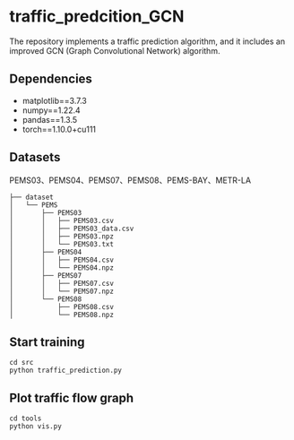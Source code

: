 # traffic_predcition_GCN
The repository implements a traffic prediction algorithm, and it includes an improved GCN (Graph Convolutional Network) algorithm.

## Dependencies

- matplotlib==3.7.3
- numpy==1.22.4
- pandas==1.3.5
- torch==1.10.0+cu111


## Datasets

PEMS03、PEMS04、PEMS07、PEMS08、PEMS-BAY、METR-LA
```
├── dataset
│   └── PEMS
│       ├── PEMS03
│       │   ├── PEMS03.csv
│       │   ├── PEMS03_data.csv
│       │   ├── PEMS03.npz
│       │   └── PEMS03.txt
│       ├── PEMS04
│       │   ├── PEMS04.csv
│       │   └── PEMS04.npz
│       ├── PEMS07
│       │   ├── PEMS07.csv
│       │   └── PEMS07.npz
│       └── PEMS08
│           ├── PEMS08.csv
│           └── PEMS08.npz

```

## Start training
```shell
cd src
python traffic_prediction.py
```
## Plot traffic flow graph
```shell
cd tools
python vis.py
```